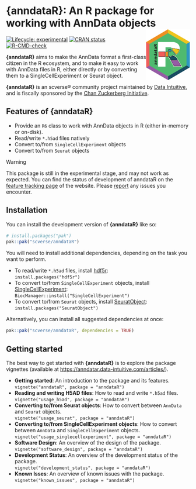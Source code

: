 # {anndataR}: An R package for working with AnnData objects <img src="man/figures/logo.png" align="right" alt="anndataR logo" width=120 />
<!-- badges: start -->
[![Lifecycle: experimental](https://img.shields.io/badge/lifecycle-experimental-orange.svg)](https://lifecycle.r-lib.org/articles/stages.html#experimental)
[![CRAN status](https://www.r-pkg.org/badges/version/anndataR.png)](https://CRAN.R-project.org/package=anndataR)
[![R-CMD-check](https://github.com/scverse/anndataR/actions/workflows/R-CMD-check.yaml/badge.svg)](https://github.com/scverse/anndataR/actions/workflows/R-CMD-check.yaml)
<!-- badges: end -->

**{anndataR}** aims to make the AnnData format a first-class citizen in
the R ecosystem, and to make it easy to work with AnnData files in R,
either directly or by converting them to a SingleCellExperiment or Seurat
object.

**{anndataR}** is an scverse® community project maintained by [Data Intuitive](https://data-intuitive.com/), and is fiscally sponsored by the [Chan Zuckerberg Initiative](https://chanzuckerberg.com/).


## Features of {anndataR}

- Provide an `R6` class to work with AnnData objects in R (either in-memory or on-disk).
- Read/write `*.h5ad` files natively
- Convert to/from `SingleCellExperiment` objects
- Convert to/from `Seurat` objects

> [!WARNING]
>
> This package is still in the experimental stage, and may not work as
> expected. You can find the status of development of anndataR on the
> [feature tracking page](https://anndatar.data-intuitive.com/articles/design.html#feature-tracking)
> of the website. Please [report](https://github.com/scverse/anndataR/issues) any issues you encounter.

## Installation

You can install the development version of **{anndataR}** like so:

``` r
# install.packages("pak")
pak::pak("scverse/anndataR")
```

You will need to install additional dependencies, depending on
the task you want to perform.

- To read/write `*.h5ad` files, install [hdf5r](https://cran.r-project.org/package=hdf5r):  
  `install.packages("hdf5r")`
- To convert to/from `SingleCellExperiment` objects, install [SingleCellExperiment](https://bioconductor.org/packages/release/bioc/html/SingleCellExperiment.html):  
  `BiocManager::install("SingleCellExperiment")`
- To convert to/from `Seurat` objects, install [SeuratObject](https://cran.r-project.org/package=SeuratObject):  
  `install.packages("SeuratObject")`

Alternatively, you can install all suggested dependencies at once:

``` r
pak::pak("scverse/anndataR", dependencies = TRUE)
```

## Getting started

The best way to get started with **{anndataR}** is to explore the package vignettes (available at https://anndatar.data-intuitive.com/articles/).

- **Getting started**: An introduction to the package and its features.  
  `vignette("anndataR", package = "anndataR")`
- **Reading and writing H5AD files**: How to read and write `*.h5ad` files.  
  `vignette("usage_h5ad", package = "anndataR")`
- **Converting to/from Seurat objects**: How to convert between `AnnData` and `Seurat` objects.  
  `vignette("usage_seurat", package = "anndataR")`
- **Converting to/from SingleCellExperiment objects**: How to convert between `AnnData` and `SingleCellExperiment` objects.  
  `vignette("usage_singlecellexperiment", package = "anndataR")`
- **Software Design**: An overview of the design of the package.  
  `vignette("software_design", package = "anndataR")`
- **Development Status**: An overview of the development status of the package.  
  `vignette("development_status", package = "anndataR")`
- **Known Isses**: An overview of known issues with the package.  
  `vignette("known_issues", package = "anndataR")`
